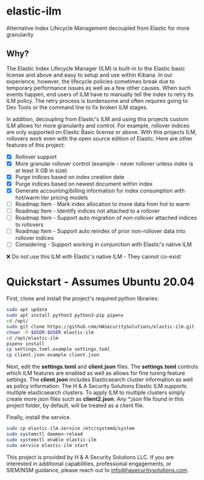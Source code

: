 # elastic-ilm
Alternative Index Lifecycle Management decoupled from Elastic for more granularity

## Why?
The Elastic Index Lifecycle Manager (ILM) is built-in to the Elastic basic license and above and easy to setup and use within Kibana. In our experience, however, the lifecycle policies sometimes break due to temporary performance issues as well as a few other causes. When such events happen, end users of ILM have to manually tell the index to retry its ILM policy. The retry process is burdensome and often requires going to Dev Tools or the command line to fix broken ILM stages.

In addition, decoupling from Elastic's ILM and using this projects custom ILM allows for more granularity and control. For example, rollover indices are only supported on Elastic Basic license or above. With this projects ILM, rollovers work even with the open source edition of Elastic. Here are other features of this project:

- [x] Rollover support
- [x] More granular rollover control (example - never rollover unless index is at least X GB in size)
- [x] Purge indices based on index creation date
- [x] Purge indices based on newest document within index
- [x] Generate accounting/billing information for index consumption with hot/warm tier pricing models
- [ ] Roadmap Item - Mark index allocation to move data from hot to warm
- [ ] Roadmap Item - Identify indices not attached to a rollover
- [ ] Roadmap Item - Support auto migration of non-rollover attached indices to rollovers
- [ ] Roadmap Item - Support auto reindex of prior non-rollover data into rollover indices
- [ ] Considering - Support working in conjunction with Elastic's native ILM

:x: Do not use this ILM with Elastic's native ILM - They cannot co-exist

# Quickstart - Assumes Ubuntu 20.04

First, clone and install the project's required python libraries:

```bash
sudo apt update
sudo apt install python3 python3-pip pipenv
cd /opt/
sudo git clone https://github.com/HASecuritySolutions/elastic-ilm.git
chown -R $USER:$USER elastic-ilm
cd /opt/elastic-ilm
pipenv install
cp settings.toml.example settings.toml
cp client.json.example client.json
```

Next, edit the **settings.toml** and **client.json** files. The **settings.toml** controls which ILM features are enabled as well as allows for fine tuning feature settings. The **client.json** includes Elasticsearch cluster information as well as policy information. The H & A Security Solutions Elastic ILM supports multiple elasticsearch clusters. To apply ILM to multiple clusters simply create more json files such as **client2.json**. Any \*.json file found in this project folder, by default, will be treated as a client file.

Finally, install the service.

```bash
sudo cp elastic-ilm.service /etc/systemd/system
sudo systemctl daemon-reload
sudo systemctl enable elastic-ilm
sudo service elastic-ilm start
```

This project is provided by H & A Security Solutions LLC. If you are interested in additional capabilities, professional engagements, or SIEM/NSM guidance, please reach out to info@hasecuritysolutions.com.
